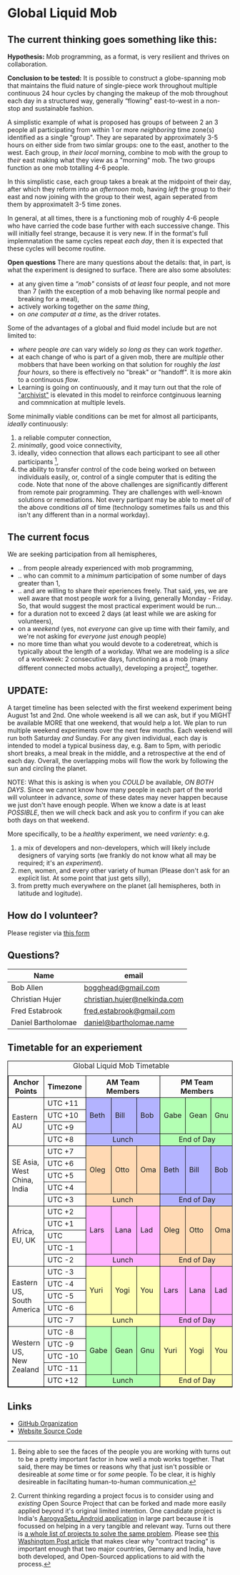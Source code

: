 # Global Liquid Mob ##

## The current thinking goes something like this: ##
**Hypothesis:** Mob programming, as a format, is very resilient and thrives on collaboration.

**Conclusion to be tested:** It is possible to construct a globe-spanning mob that maintains the fluid nature of single-piece work throughout multiple continuous 24 hour cycles by changing the makeup of the mob throughout each day in a structured way, generally “flowing" east-to-west in a non-stop and sustainable fashion.

A simplistic example of what is proposed has groups of between 2 an 3 people all participating from within 1 or more _neighboring_ time zone(s) identified as a single "group". They are separated by approximately 3-5 hours on either side from two simlar groups: one to the east, another to the west. Each group, in _their local_ morning, combine to mob with the group to _their_ east making what they view as a "morning" mob. The two groups function as one mob totalling 4-6 people.

In this simplistic case, each group takes a break at the midpoint of their day, after which they reform into an _afternoon_ mob, having _left_ the group to their east and now joining with the group to their west, again seperated from them by approximatelt 3-5 time zones.

In general, at all times, there is a functioning mob of roughly 4-6 people who have carried the code base further with each successive change. This will initially feel strange, because it is very new. If in the format's full implemnatation the same cycles repeat _each day_, then it is expected that these cycles will become routine.

**Open questions**
There are many questions about the details: that, in part, is what the experiment is designed to surface. There are also some absolutes:
* at any given time a _“mob"_ consists of _at least_ four people, and not more than 7 (with the exception of a mob behaving like normal people and breaking for a meal),
* actively working together on the _same thing_, 
* on _one computer at a time_, as the driver rotates.

Some of the advantages of a global and fluid model include but are not limited to:
* _where_ people _are_ can vary widely _so long as_ they can work _together_.
* at each change of who is part of a given mob, there are _multiple_ other mobbers 
that have been working on that solution for roughly _the last four hours_, so there is effectively no "break" or "handoff". 
It is more akin to a continuous _flow_.
* Learning is going on continuously, and it may turn out that the role of ["archivist"](https://github.com/willemlarsen/mobprogrammingrpg/blob/master/theArchivist.pdf) is elevated in this model to reinforce contginuous learning and commnication at multiple levels.

Some minimally viable conditions can be met for almost all participants, _ideally_ continuously: 
1. a reliable computer connection, 
2. _minimally_, good voice connectivity, 
3. ideally, video connection that allows each participant to see all other participants [^1], 
4. the ability to transfer control of the code being worked on between individuals easily, or, control of a single computer that is editing the code.
Note that none of the above challenges are significantly different from remote pair programming. They are challenges with well-known solutions or remediations. Not every partipant may be able to meet _all_ of the above conditions _all_ of time (technology sometimes fails us and this isn't any different than in a normal workday).

## The current focus ##
We are seeking participation from all hemispheres,
* .. from people already experienced with mob programming,
* .. who can commit to a _minimum_ participation of some number of days greater than 1,
* .. and are willing to share their eperiences freely.
That said, yes, we are well aware that most people _work_ for a living, generally Monday - Friday. So, that would suggest the most practical experiment would be run...
* for a duration not to exceed 2 days (at least while we are asking for volunteers),
* on a _weekend_ (yes, not _everyone_ can give up time with their family, and we're not asking for _everyone_ just _enough_ people)
* no more time than what you would devote to a coderetreat, which is typically about the length of a workday. 
What we are modeling is a _slice_ of a workweek: 2 consecutive days, functioning as a mob (many different connected mobs actually), developing a project[^2], together.

## UPDATE: ##
A target timeline has been selected with the first weekend experiment being August 1st and 2nd. 
One whole weekend is all we can ask, but if you MIGHT be available MORE that one weekend, that would help a lot. 
We plan to run multiple weekend experiments over the next few months. Each weekend will run both Saturday _and_ Sunday. For any given individual, each day is intended to model a typical business day, e.g. 8am to 5pm, with periodic short breaks, a meal break in the middle, and a retrospective at the end of each day. Overall, the overlapping mobs will flow the work by following the sun and circling the planet.

NOTE: What this is asking is when you _COULD_ be available, _ON BOTH DAYS_. Since we cannot know how many people in each part of the world will volunteer in advance, _some_ of these dates may never happen because we just don't have enough people. When we know a date is at least _POSSIBLE_, then we will check back and ask you to confirm if you can ake both days on that weekend.

More specifically, to be a _healthy_ experiment, we need _varienty_: e.g. 
1. a mix of developers and non-developers, which will likely include designers of varying sorts (we frankly do not know what all may be required; it's an _experiment_). 
2. men, women, and every other variety of human (Please don't ask for an explicit list. At some point that just gets silly), 
3. from pretty much everywhere on the planet (all hemispheres, both in latitude and logitude). 

## How do I volunteer? ##
Please register via [this form](https://docs.google.com/forms/d/e/1FAIpQLSe1W1Rscmr6Fs4o4hHi0umRoqgZ7to7HVV7ahJ-uzbYbwWGKw/viewform) 

## Questions? ##
| Name               | email                          |
|--------------------|--------------------------------|
| Bob Allen          | <bogghead@gmail.com>           |
| Christian Hujer    | <christian.hujer@nelkinda.com> |
| Fred Estabrook     | <fred.estabrook@gmail.com>     |
| Daniel Bartholomae | <daniel@bartholomae.name>      |

## Timetable for an experiement ##
<style>
.bordertable, .bordertable td, .bordertable th {
    border: 1px solid black;
}
</style>
<table class="bordertable">
<colgroup cols="2"/>
<colgroup cols="3"/>
<colgroup cols="3"/>
<thead>
<tr><th>Anchor Points</th><th>Timezone</th><th colspan="3">AM Team Members</th><th colspan="3">PM Team Members</th></tr>
</thead>
<tbody>
<tr><td rowspan="4">Eastern AU</td>                <td>UTC +11</td><td style="background-color: hsl(240, 100%, 85%);" rowspan="3">Beth</td><td style="background-color: hsl(240, 100%, 85%);" rowspan="3">Bill</td><td style="background-color: hsl(240, 100%, 85%);" rowspan="3">Bob</td><td style="background-color: hsl(120, 100%, 85%);" rowspan="3">Gabe</td><td style="background-color: hsl(120, 100%, 85%);" rowspan="3">Gean</td><td style="background-color: hsl(120, 100%, 85%);" rowspan="3">Gnu</td></tr>
<tr>                                               <td>UTC +10</td></tr>
<tr>                                               <td>UTC  +9</td></tr>
<tr>                                               <td>UTC  +8</td><td style="background-color: hsl(240, 100%, 85%); text-align: center;" colspan="3">Lunch</td>                                                                                                                          <td style="background-color: hsl(120, 100%, 85%); text-align: center;" colspan="3">End of Day</td></tr>
</tbody>
<tbody>
<tr><td rowspan="5">SE Asia, West China, India</td><td>UTC  +7</td><td style="background-color: hsl( 30, 100%, 85%);" rowspan="4">Oleg</td><td style="background-color: hsl( 30, 100%, 85%);" rowspan="4">Otto</td><td style="background-color: hsl( 30, 100%, 85%);" rowspan="4">Oma</td><td style="background-color: hsl(240, 100%, 85%);" rowspan="4">Beth</td><td style="background-color: hsl(240, 100%, 85%);" rowspan="4">Bill</td><td style="background-color: hsl(240, 100%, 85%);" rowspan="4">Bob</td></tr>
<tr>                                               <td>UTC  +6</td></tr>
<tr>                                               <td>UTC  +5</td></tr>
<tr>                                               <td>UTC  +4</td></tr>
<tr>                                               <td>UTC  +3</td><td style="background-color: hsl( 30, 100%, 85%); text-align: center;" colspan="3">Lunch</td>                                                                                                                          <td style="background-color: hsl(240, 100%, 85%); text-align: center;" colspan="3">End of Day</td></tr>
</tbody>
<tbody>
<tr><td rowspan="5">Africa, EU, UK</td>            <td>UTC  +2</td><td style="background-color: hsl(300, 100%, 85%);" rowspan="4">Lars</td><td style="background-color: hsl(300, 100%, 85%);" rowspan="4">Lana</td><td style="background-color: hsl(300, 100%, 85%);" rowspan="4">Lad</td><td style="background-color: hsl( 30, 100%, 85%);" rowspan="4">Oleg</td><td style="background-color: hsl( 30, 100%, 85%);" rowspan="4">Otto</td><td style="background-color: hsl( 30, 100%, 85%);" rowspan="4">Oma</td></tr>
<tr>                                               <td>UTC  +1</td></tr>
<tr>                                               <td>UTC    </td></tr>
<tr>                                               <td>UTC  -1</td></tr>
<tr>                                               <td>UTC  -2</td><td style="background-color: hsl(300, 100%, 85%); text-align: center;" colspan="3">Lunch</td>                                                                                                                          <td style="background-color: hsl( 30, 100%, 85%); text-align: center;" colspan="3">End of Day</td></tr>
</tbody>
<tbody>
<tr><td rowspan="5">Eastern US, South America</td> <td>UTC  -3</td><td style="background-color: hsl( 60, 100%, 85%);" rowspan="4">Yuri</td><td style="background-color: hsl( 60, 100%, 85%);" rowspan="4">Yogi</td><td style="background-color: hsl( 60, 100%, 85%);" rowspan="4">You</td><td style="background-color: hsl(300, 100%, 85%);" rowspan="4">Lars</td><td style="background-color: hsl(300, 100%, 85%);" rowspan="4">Lana</td><td style="background-color: hsl(300, 100%, 85%);" rowspan="4">Lad</td></tr>
<tr>                                               <td>UTC  -4</td></tr>
<tr>                                               <td>UTC  -5</td></tr>
<tr>                                               <td>UTC  -6</td></tr>
<tr>                                               <td>UTC  -7</td><td style="background-color: hsl( 60, 100%, 85%); text-align: center;" colspan="3">Lunch</td>                                                                                                                          <td style="background-color: hsl(300, 100%, 85%); text-align: center;" colspan="3">End of Day</td></tr>
</tbody>
<tbody>
<tr><td rowspan="5">Western US, New Zealand</td>   <td>UTC  -8</td><td style="background-color: hsl(120, 100%, 85%);" rowspan="4">Gabe</td><td style="background-color: hsl(120, 100%, 85%);" rowspan="4">Gean</td><td style="background-color: hsl(120, 100%, 85%);" rowspan="4">Gnu</td><td style="background-color: hsl( 60, 100%, 85%);" rowspan="4">Yuri</td><td style="background-color: hsl( 60, 100%, 85%);" rowspan="4">Yogi</td><td style="background-color: hsl( 60, 100%, 85%);" rowspan="4">You</td></tr>
<tr>                                               <td>UTC  -9</td></tr>
<tr>                                               <td>UTC -10</td></tr>
<tr>                                               <td>UTC -11</td></tr>
<tr>                                               <td>UTC +12</td><td style="background-color: hsl(120, 100%, 85%); text-align: center;" colspan="3">Lunch</td>                                                                                                                          <td style="background-color: hsl( 60, 100%, 85%); text-align: center;" colspan="3">End of Day</td></tr>
</tbody>
<caption>Global Liquid Mob Timetable</caption>
</table>

## Links
* [GitHub Organization](https://github.com/global-liquid-mob)
* [Website Source Code](https://github.com/global-liquid-mob/global-liquid-mob.github.io)

[^1]: Being able to see the faces of the people you are working with turns out to be a pretty important factor in how well a mob works together. That said, there may be times or reasons why that just isn't possible or desireable at _some_ time or for _some_ people. To be clear, it is highly desireable in faciltating human-to-human communication.

[^2]: Current thinking regarding a project focus is to consider using and _existing_ Open Source Project that can be forked and made more easily applied beyond it's original limited intention. One candidate project is India's [AarogyaSetu_Android application](https://github.com/nic-delhi/AarogyaSetu_Android) in large part because it is focussed on helping in a very tangible and relevant way. Turns out there is [a whole list of projects to solve the same problem](https://en.wikipedia.org/wiki/COVID-19_apps#List_of_apps_by_country). 
Please see [this Washingtom Post article](https://techcrunch.com/2020/05/26/aarogya-setu-india-source-code-release/) that makes clear why "contract tracing" is important enough that two major countries, Germany and India, have both developed, and Open-Sourced applications to aid with the process.
